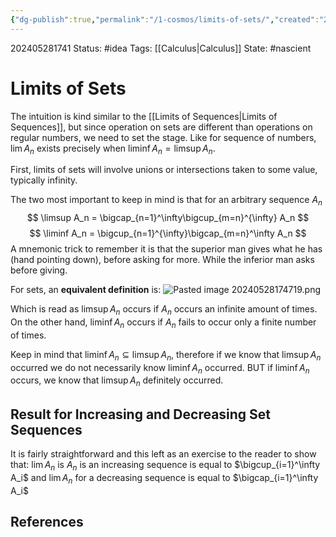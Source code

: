 ```yaml
---
{"dg-publish":true,"permalink":"/1-cosmos/limits-of-sets/","created":"2025-01-22T11:17:14.154-05:00","updated":"2024-05-28T18:03:02.542-04:00"}
---
```


202405281741
Status: #idea
Tags: [[Calculus\|Calculus]]
State: #nascient
# Limits of Sets
The intuition is kind similar to the [[Limits of Sequences\|Limits of Sequences]], but since operation on sets are different than operations on regular numbers, we need to set the stage. Like for sequence of numbers, $\lim A_n$ exists precisely when $\liminf A_n=\limsup A_n$.

First, limits of sets will involve unions or intersections taken to some value, typically infinity.

The two most important to keep in mind is that for an arbitrary sequence $A_n$
$$
\limsup A_n = \bigcap_{n=1}^\infty\bigcup_{m=n}^{\infty} A_n
$$
$$
\liminf A_n = \bigcup_{n=1}^{\infty}\bigcap_{m=n}^\infty A_n
$$
A mnemonic trick to remember it is that the superior man gives what he has (hand pointing down), before asking for more.
While the inferior man asks before giving.

For sets, an **equivalent definition** is:
![Pasted image 20240528174719.png](/img/user/3.%20Black%20Holes/Files/Pasted%20image%2020240528174719.png)

Which is read as $\limsup A_n$ occurs if $A_n$ occurs an infinite amount of times. On the other hand, $\liminf A_n$ occurs if $A_n$ fails to occur only a finite number of times.

Keep in mind that $\liminf A_n \subseteq \limsup A_n$, therefore if we know that $\limsup A_n$ occurred we do not necessarily know $\liminf A_n$ occurred. BUT if $\liminf A_n$ occurs, we know that $\limsup A_n$ definitely occurred.

## Result for Increasing and Decreasing Set Sequences
It is fairly straightforward and this left as an exercise to the reader to show that:
$\lim A_n$ is $A_n$ is an increasing sequence is equal to $\bigcup_{i=1}^\infty A_i$
and
$\lim A_n$ for a decreasing sequence is equal to $\bigcap_{i=1}^\infty A_i$

## References
